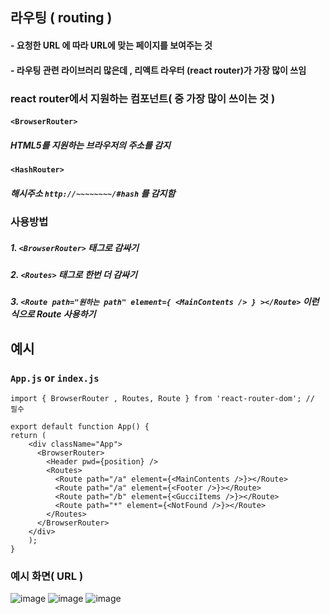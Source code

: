 ## 라우팅 ( routing )
#### - 요청한 URL 에 따라 URL에 맞는 페이지를 보여주는 것
#### - 라우팅 관련 라이브러리 많은데 , 리액트 라우터 (react router)가 가장 많이 쓰임

### react router에서 지원하는 컴포넌트( 중 가장 많이 쓰이는 것 )

#### `<BrowserRouter>`
##### HTML5를 지원하는 브라우저의 주소를 감지
#### `<HashRouter>`
##### 해시주소 `http://~~~~~~~~/#hash` 를 감지함

### 사용방법
##### 1. `<BrowserRouter>` 태그로 감싸기
##### 2. `<Routes>` 태그로 한번 더 감싸기
##### 3. `<Route path="원하는 path" element={ <MainContents /> } ></Route>` 이런 식으로 Route 사용하기

## 예시

### `App.js` or `index.js`
```
import { BrowserRouter , Routes, Route } from 'react-router-dom'; // 필수

export default function App() {
return (
    <div className="App">
      <BrowserRouter>
        <Header pwd={position} />
        <Routes>
          <Route path="/a" element={<MainContents />}></Route>
          <Route path="/a" element={<Footer />}></Route>
          <Route path="/b" element={<GucciItems />}></Route>
          <Route path="*" element={<NotFound />}></Route>
        </Routes>
      </BrowserRouter>
    </div>
    );
}
```
### 예시 화면( URL )
![image](https://user-images.githubusercontent.com/80656700/178146876-05cf3e39-e68b-44df-b86d-5f29ff72dbf1.png)
![image](https://user-images.githubusercontent.com/80656700/178146895-a5b3c87d-214c-4f97-8a06-da6a301fd75e.png)
![image](https://user-images.githubusercontent.com/80656700/178146929-bd32c7f1-73f7-4ac5-9e68-d3dcc672669e.png)
